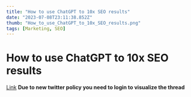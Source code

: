 ```yaml
---
title: "How to use ChatGPT to 10x SEO results"
date: "2023-07-08T23:11:38.852Z"
thumb: "How_to_use_ChatGPT_to_10x_SEO_results.png"
tags: [Marketing, SEO]
---
```


# How to use ChatGPT to 10x SEO results

[Link](https://twitter.com/barrettjoneill/status/1610629309236150272?ref_src=twsrc%5Etfw%7Ctwcamp%5Etweetembed%7Ctwterm%5E1610629309236150272%7Ctwgr%5E7627a07d8286fcc81f46c57c8e4b9733aaa369af%7Ctwcon%5Es1_&ref_url=https%3A%2F%2Fleksidenation.notion.site%2Fleksidenation%2FThe-Ultimate-ChatGPT-Guide-b0b82bfe2b9f44a9a8e40b16e6d40092)
**Due to new twitter policy you need to login to visualize the thread**
